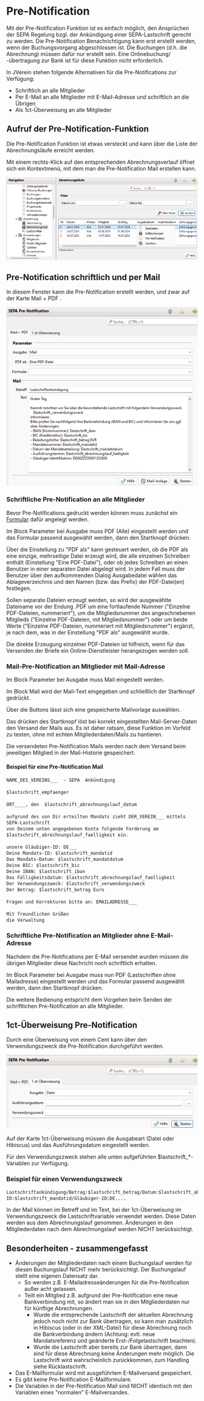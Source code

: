# Pre-Notification

Mit der Pre-Notification Funktion ist es einfach möglich, den Ansprüchen der SEPA Regelung bzgl. der Ankündigung einer SEPA-Lastschrift gerecht zu werden. Die Pre-Notification Benachrichtigung kann erst erstellt werden, wenn der Buchungsvorgang abgeschlossen ist. Die Buchungen \(d.h. die Abrechnung\) müssen dafür nur erstellt sein. Eine Onlinebuchung/ -übertragung zur Bank ist für diese Funktion nicht erforderlich.

In JVerein stehen folgende Alternativen für die Pre-Notifications zur Verfügung:

* Schriftlich an alle Mitglieder
* Per E-Mail an alle Mitglieder mit E-Mail-Adresse und schriftlich an die Übrigen
* Als 1ct-Überweisung an alle Mitglieder

## Aufruf der Pre-Notification-Funktion

Die Pre-Notification Funktion ist etwas versteckt und kann über die Liste der Abrechnungsläufe erreicht werden.

Mit einem rechts-Klick auf den entsprechenden Abrechnungsverlauf öffnet sich ein Kontextmenü, mit dem man die Pre-Notification Mail erstellen kann.

![](../../assets/abrechnungslauf.png)

## Pre-Notification schriftlich und per Mail

In diesem Fenster kann die Pre-Notification erstellt werden, und zwar auf der Karte Mail + PDF .

![](../../assets/sepa_pre-notification_e-mail_erstellung.png)


### Schriftliche Pre-Notification an alle Mitglieder

Bevor Pre-Notifications gedruckt werden können muss zunächst ein [Formular](../administration/mitglieder/formulare.md) dafür angelegt werden.

Im Block Parameter bei Ausgabe muss PDF \(Alle\) eingestellt werden und das Formular passend ausgewählt werden, dann den Startknopf drücken.

Über die Einstellung zu "PDF als" kann gesteuert werden, ob die PDF als eine einzige, mehrseitige Datei erzeugt wird, die alle einzelnen Schreiben enthält \(Einstellung "Eine PDF-Datei"\), oder ob jedes Schreiben an einen Benutzer in einer separaten Datei abgelegt wird. In jedem Fall muss der Benutzer über den aufkommenden Dialog Ausgabedatei wählen das Ablageverzeichnis und den Namen \(bzw. das Prefix\) der PDF-Datei\(en\) festlegen.

Sollen separate Dateien erzeugt werden, so wird der ausgewählte Dateiname vor der Endung .PDF um eine fortlaufende Nummer \("Einzelne PDF-Dateien, nummeriert"\), um die Mitgliedsnummer des angeschriebenen Mitglieds \("Einzelne PDF-Dateien, mit Mitgliedsnummer"\) oder um beide Werte \("Einzelne PDF-Dateien, nummeriert mit Mitgliedsnummer"\) ergänzt, je nach dem, was in der Einstellung "PDF als" ausgewählt wurde.

Die direkte Erzeugung einzelner PDF-Dateien ist hilfreich, wenn für das Versenden der Briefe ein Online-Dienstleister herangezogen werden soll.

### Mail-Pre-Notification an Mitglieder mit Mail-Adresse

Im Block Parameter bei Ausgabe muss Mail eingestellt werden.

Im Block Mail wird der Mail-Text eingegeben und schließlich der Startknopf gedrückt.

Über die Buttons lässt sich eine gespeicherte Mailvorlage auswählen.

Das drücken des Startknopf löst bei korrekt eingestellten Mail-Server-Daten den Versand der Mails aus. Es ist daher ratsam, diese Funktion im Vorfeld zu testen, ohne mit echten Mitgliederdaten/Mails zu hantieren.

Die versendeten Pre-Notification Mails werden nach dem Versand beim jeweiligen Mitglied in der Mail-Historie gespeichert.

#### Beispiel für eine Pre-Notification Mail

```text
NAME_DES_VEREINS___  - SEPA  Ankündigung

$lastschrift_empfaenger

ORT____, den  $lastschrift_abrechnungslauf_datum

aufgrund des von Dir erteilten Mandats zieht DER_VEREIN___ mittels SEPA-Lastschrift
von Deinem unten angegebenen Konto folgende Forderung am $lastschrift_abrechnungslauf_faelligkeit ein.

unsere Gläubiger-ID: DE___
Deine Mandats-ID: $lastschrift_mandatid
Das Mandats-Datum: $lastschrift_mandatdatum
Deine BIC: $lastschrift_bic
Deine IBAN: $lastschrift_iban
Das Fälligkeitsdatum: $lastschrift_abrechnungslauf_faelligkeit
Der Verwendungszweck: $lastschrift_verwendungszweck
Der Betrag: $lastschrift_betrag Euro

Fragen und Korrekturen bitte an: EMAILADRESSE___

Mit freundlichen Grüßen
die Verwaltung
```

### Schriftliche Pre-Notification an Mitglieder ohne E-Mail-Adresse

Nachdem die Pre-Notifications per E-Mail versendet wurden müssen die übrigen Mitglieder diese Nachricht noch schriftlich erhalten.

Im Block Parameter bei Ausgabe muss nun PDF \(Lastschriften ohne Mailadresse\) eingestellt werden und das Formular passend ausgewählt werden, dann den Startknopf drücken.

Die weitere Bedienung entspricht dem Vorgehen beim Senden der schriftlichen Pre-Notification an alle Mitglieder.

## 1ct-Überweisung Pre-Notification

Durch eine Überweisung von einem Cent kann über den Verwendungszweck die Pre-Notification durchgeführt werden.

![](../../assets/sepa_pre-notification_1ct_erstellung.png)

Auf der Karte 1ct-Überweisung müssen die Ausgabeart \(Datei oder Hibiscus\) und das Ausführungsdatum eingestellt werden.

Für den Verwendungszweck stehen alle unten aufgeführten $lastschrift\_\*-Variablen zur Verfügung.

### Beispiel für einen Verwendungszweck

```text
Lastschriftankündigung/Betrag:$lastschrift_betrag/Datum:$lastschrift_abrechnungslauf_faelligkeit/Mandat-ID:$lastschrift_mandatid/Gläubiger-ID:DE....
```

In der Mail können im Betreff und im Text, bei der 1ct-Überweisung im Verwendungszweck die Lastschriftvariable verwendet werden. Diese Daten werden aus dem Abrechnungslauf genommen. Änderungen in den Mitgliederdaten nach dem Abrechnungslauf werden NICHT berücksichtigt.

## Besonderheiten - zusammengefasst

* Änderungen der Mitgliederdaten nach einem Buchungslauf werden für diesen Buchungslauf NICHT mehr berücksichtigt. Der Buchungslauf stellt eine eigenen Datensatz dar.
  * So werden z.B. E-Mailadresseänderungen für die Pre-Notification außer acht gelassen.
  * Teilt ein Mitglied z.B. aufgrund der Pre-Notification eine neue Bankverbindung mit, so ändert man sie in den Mitgliederdaten nur für künftige Abrechnungen.
    * Wurde die entsprechende Lastschrift der aktuellen Abrechnung jedoch noch nicht zur Bank übertragen, so kann man zusätzlich in Hibiscus \(oder in der XML-Datei\) für diese Abrechnung noch die Bankverbindung ändern \(Achtung: evtl. neue Mandatsreferenz und geänderte Erst-/Folgelastschrift beachten\).
    * Wurde die Lastschrift aber bereits zur Bank übertragen, dann sind für diese Abrechnung keine Änderungen mehr möglich. Die Lastschrift wird wahrscheinlich zurückkommen, zum Handling siehe Rücklastschrift.
* Das E-Mailformular wird mit ausgeführtem E-Mailversand gespeichert.
* Es gibt keine Pre-Notification E-Mailformulare.
* Die Variablen in der Pre-Notification Mail sind NICHT identisch mit den Variablen eines "normalen" E-Mailversandes.
